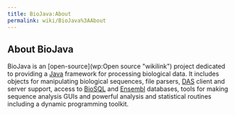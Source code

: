 ```yaml
---
title: BioJava:About
permalink: wiki/BioJava%3AAbout
---
```


About BioJava
-------------

BioJava is an [open-source](wp:Open source "wikilink") project dedicated
to providing a [Java](http://www.java.sun.com) framework for processing
biological data. It includes objects for manipulating biological
sequences, file parsers, [DAS](http://biodas.org/) client and server
support, access to [BioSQL](biosql:Main_Page "wikilink") and
[Ensembl](http://www.ensembl.org) databases, tools for making sequence
analysis GUIs and powerful analysis and statistical routines including a
dynamic programming toolkit.
